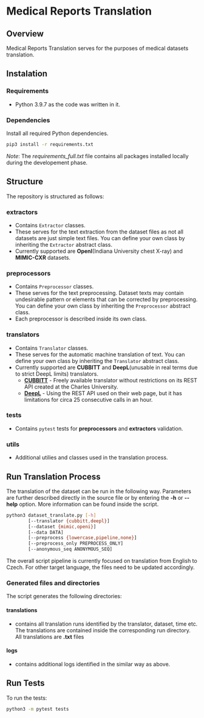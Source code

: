 # Medical Reports Translation

## Overview
Medical Reports Translation serves for the purposes of medical datasets translation.

## Instalation
### Requirements
* Python 3.9.7 as the code was written in it.

### Dependencies
Install all required Python dependencies.
```bash
pip3 install -r requirements.txt
```
*Note*: The *requirements_full.txt* file contains all packages installed locally during the developement phase.

## Structure
The repository is structured as follows:

### extractors
* Contains `Extractor` classes. 
* These serves for the text extraction from the dataset files as not all datasets are just simple text files. You can define your own class by inheriting the `Extractor` abstract class.
* Currently supported are **OpenI**(Indiana University chest X-ray) and **MIMIC-CXR** datasets.

### preprocessors
* Contains `Preprocessor` classes. 
* These serves for the text preprocessing. Dataset texts may contain undesirable pattern or elements that can be corrected by preprocessing. You can define your own class by inheriting the `Preprocessor` abstract class.
* Each preprocessor is described inside its own class.

### translators 
* Contains `Translator` classes. 
* These serves for the automatic machine translation of text. You can define your own class by inheriting the `Translator` abstract class.
* Currently supported are **CUBBITT** and **DeepL**(unusable in real terms due to strict DeepL limits) translators.
  * [**CUBBITT**](https://lindat.mff.cuni.cz/services/translation/) - Freely available translator without restrictions on its REST API created at the Charles University.
  * [**DeepL**](https://www.deepl.com/translator) - Using the REST API used on their web page, but it has limitations for circa 25 consecutive calls in an hour.

### tests
* Contains `pytest` tests for **preprocessors** and **extractors** validation.

### utils
* Additional utilies and classes used in the translation process.

## Run Translation Process
The translation of the dataset can be run in the following way. Parameters are further described directly in the source file or by entering the **-h** or **--help** option.
More information can be found inside the script.

```bash
python3 dataset_translate.py [-h] 
        [--translator {cubbitt,deepl}] 
        [--dataset {mimic,openi}] 
        [--data DATA]
        [--preprocess {lowercase,pipeline,none}] 
        [--preprocess_only PREPROCESS_ONLY]
        [--anonymous_seq ANONYMOUS_SEQ]
``` 
The overall script pipeline is currently focused on translation from English to Czech. For other target language, the files need to be updated accordingly.

### Generated files and directories
The script generates the following directories:
#### translations
* contains all translation runs identified by the translator, dataset, time etc. The translations are contained inside the corresponding run directory. All translations are **.txt** files
#### logs
* contains additional logs identified in the similar way as above.
  
## Run Tests
To run the tests:
```bash
python3 -m pytest tests
``` 